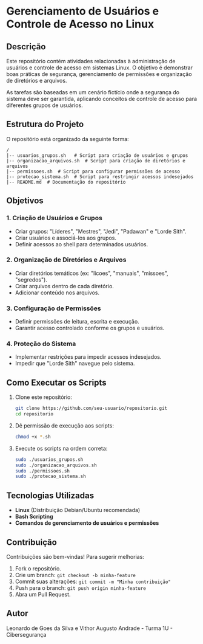 # Gerenciamento de Usuários e Controle de Acesso no Linux

## Descrição
Este repositório contém atividades relacionadas à administração de usuários e controle de acesso em sistemas Linux. O objetivo é demonstrar boas práticas de segurança, gerenciamento de permissões e organização de diretórios e arquivos.

As tarefas são baseadas em um cenário fictício onde a segurança do sistema deve ser garantida, aplicando conceitos de controle de acesso para diferentes grupos de usuários.

## Estrutura do Projeto
O repositório está organizado da seguinte forma:

```
/
|-- usuarios_grupos.sh   # Script para criação de usuários e grupos
|-- organizacao_arquivos.sh  # Script para criação de diretórios e arquivos
|-- permissoes.sh  # Script para configurar permissões de acesso
|-- protecao_sistema.sh  # Script para restringir acessos indesejados
|-- README.md  # Documentação do repositório
```

## Objetivos

### 1. Criação de Usuários e Grupos
- Criar grupos: "Líderes", "Mestres", "Jedi", "Padawan" e "Lorde Sith".
- Criar usuários e associá-los aos grupos.
- Definir acessos ao shell para determinados usuários.

### 2. Organização de Diretórios e Arquivos
- Criar diretórios temáticos (ex: "licoes", "manuais", "missoes", "segredos").
- Criar arquivos dentro de cada diretório.
- Adicionar conteúdo nos arquivos.

### 3. Configuração de Permissões
- Definir permissões de leitura, escrita e execução.
- Garantir acesso controlado conforme os grupos e usuários.

### 4. Proteção do Sistema
- Implementar restrições para impedir acessos indesejados.
- Impedir que "Lorde Sith" navegue pelo sistema.

## Como Executar os Scripts
1. Clone este repositório:
   ```sh
   git clone https://github.com/seu-usuario/repositorio.git
   cd repositorio
   ```
2. Dê permissão de execução aos scripts:
   ```sh
   chmod +x *.sh
   ```
3. Execute os scripts na ordem correta:
   ```sh
   sudo ./usuarios_grupos.sh
   sudo ./organizacao_arquivos.sh
   sudo ./permissoes.sh
   sudo ./protecao_sistema.sh
   ```

## Tecnologias Utilizadas
- **Linux** (Distribuição Debian/Ubuntu recomendada)
- **Bash Scripting**
- **Comandos de gerenciamento de usuários e permissões**

## Contribuição
Contribuições são bem-vindas! Para sugerir melhorias:
1. Fork o repositório.
2. Crie um branch: `git checkout -b minha-feature`
3. Commit suas alterações: `git commit -m "Minha contribuição"`
4. Push para o branch: `git push origin minha-feature`
5. Abra um Pull Request.

## Autor
Leonardo de Goes da Silva e Vithor Augusto Andrade - Turma 1U - Cibersegurança
